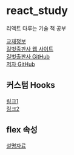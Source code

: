 # react_study

리액트 다루는 기술 책 공부

[교재정보](https://ebook-product.kyobobook.co.kr/dig/epd/ebook/E000002938109)</br>
[길벗출판사 웹 사이트](http://www.gilbut.co.kr/)</br>
[길벗출판사 GitHub](http://www.github.com/gilbutITbook/080203)</br>
[저자 GitHub](http://www.github.com/velopert/learning-react)</br>

## 커스텀 Hooks

[링크1](https://nikgraf.github.io/react-hooks)</br>
[링크2](https://github.com/rehooks/awesome-react-hooks)</br>

## flex 속성

[설명자료](https://flexboxfroggy.com/#ko)</br>
